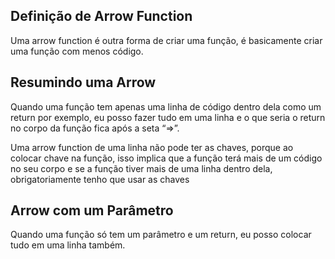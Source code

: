 ## Definição de Arrow Function

Uma arrow function é outra forma de criar uma função, é basicamente criar uma função com menos código.

## Resumindo uma Arrow

Quando uma função tem apenas uma linha de código dentro dela como um return por exemplo, eu posso fazer tudo em uma linha e o que seria o return no corpo da função fica após a seta “⇒”.

Uma arrow function de uma linha não pode ter as chaves, porque ao colocar chave na função, isso implica que a função terá mais de um código no seu corpo e se a função tiver mais de uma linha dentro dela, obrigatoriamente tenho que usar as chaves

## Arrow com um Parâmetro

Quando uma função só tem um parâmetro e um return, eu posso colocar tudo em uma linha também.

